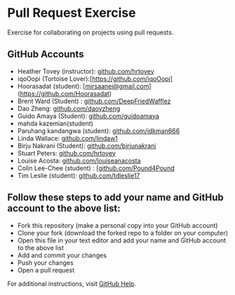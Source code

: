 # Pull Request Exercise
Exercise for collaborating on projects using pull requests.

## GitHub Accounts

  * Heather Tovey (instructor): [github.com/hrtovey](https://github.com/hrtovey)
  * iqoOopi (Tortoise Lover):[https://github.com/iqoOopi] 
  * Hoorasadat (student): [mirsaanei@gmail.com] (https://github.com/Hoorasadat)
  * Brent Ward (Student) : [github.com/DeepFriedWafflez](https://github.com/DeepFriedWafflez)
  * Dao Zheng: [github.com/daoyzheng](https://github.com/daoyzheng)
  * Guido Amaya (Student): [github.com/guidoamaya](https://github.com/guidoamaya)
  * mahda kazemian(student)
  * Paruhang kandangwa (student): [github.com/idkman666](https://github.com/idkman666)
  * Linda Wallace: [github.com/lindaw1](https://github.com/lindaw1)
  * Birju Nakrani (Student): [github.com/birjunakrani](https://github.com/birjunakrani)
  * Stuart Peters: [github.com/hrtovey](https://github.com/peters2136)
  * Louise Acosta: [github.com/louiseanacosta](https://github.com/louiseanacosta)
  * Colin Lee-Chee (student) : [[github.com/Pound4Pound](https://github.com/Pound4Pound)
  * Tim Leslie (student): [github.com/tdleslie17](https://github.com/tdleslie17)
  
## Follow these steps to add your name and GitHub account to the above list:

  * Fork this repository (make a personal copy into your GitHub account)
  * Clone your fork (download the forked repo to a folder on your computer)
  * Open this file in your text editor and add your name and GitHub account to the above list
  * Add and commit your changes
  * Push your changes
  * Open a pull request

For additional instructions, visit [GitHub Help](https://help.github.com/categories/collaborating-on-projects-using-pull-requests/).


